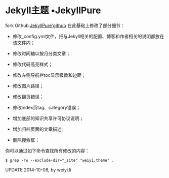 # Jekyll主题 &bull;JekyllPure

fork Github:[JekyllPure'github](https://github.com/liyouhai/JekyllPure)
在此基础上修改了部分细节：

- 修改_config.yml文件，把与Jekyll相关的配置、博客和作者相关的说明都放在该文件内；
- 修改时间轴以按月分类文章；
- 修改代码高亮样式；
- 修改左侧导航栏toc显示级数和边距；
- 修改图片路径；

- 修改翻页错误；
- 修改index页tag、category错误；

- 增加底部的知识共享许可协议说明；
- 增加归档页面的文章描述;

- 删除搜索框；

你可以通过如下命令查找所有修改的内容：

    $ grep -rw --exclude-dir="_site" "weiyi.theme" .

UPDATE 2014-10-08, by weiyi.li
